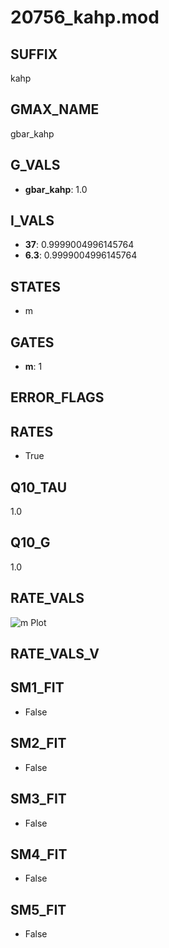 # 20756_kahp.mod

## SUFFIX

kahp

## GMAX_NAME

gbar_kahp

## G_VALS

- **gbar_kahp**: 1.0

## I_VALS

- **37**: 0.9999004996145764
- **6.3**: 0.9999004996145764

## STATES

- m

## GATES

- **m**: 1

## ERROR_FLAGS


## RATES

- True

## Q10_TAU

1.0

## Q10_G

1.0

## RATE_VALS

![m Plot](/Users/pbozelos/Dropbox/icg-Chai-Panos/supermodels/output_markdown_files/KCa/20756_kahp.mod/images/m.png)

## RATE_VALS_V

## SM1_FIT

- False

## SM2_FIT

- False

## SM3_FIT

- False

## SM4_FIT

- False

## SM5_FIT

- False

